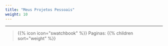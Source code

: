 ```yaml
---
title: "Meus Projetos Pessoais"
weight: 10
---
```


---
> {{% icon icon="swatchbook" %}} Paginas:
> {{% children sort="weight" %}}
